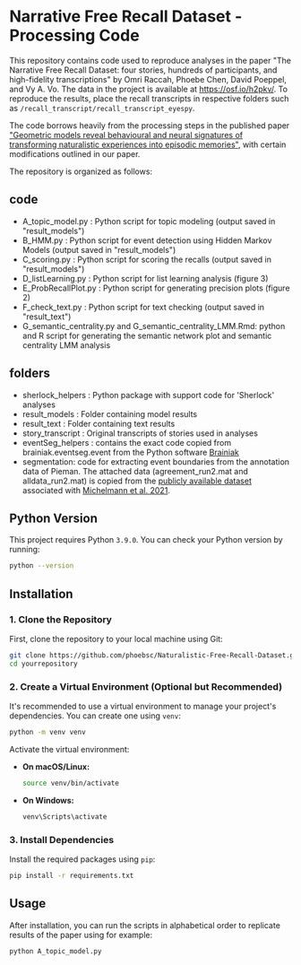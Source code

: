 # Narrative Free Recall Dataset - Processing Code

This repository contains code used to reproduce analyses in the paper "The Narrative Free Recall Dataset: four stories, hundreds of participants, and high-fidelity transcriptions" by Omri Raccah, Phoebe Chen, David Poeppel, and Vy A. Vo.
The data in the project is available at https://osf.io/h2pkv/. To reproduce the results, place the recall transcripts in respective folders such as `/recall_transcript/recall_transcript_eyespy`.

The code borrows heavily from the processing steps in the published paper ["Geometric models reveal behavioural and neural signatures of transforming naturalistic experiences into episodic memories"](https://www.nature.com/articles/s41562-021-01051-6.epdf?sharing_token=zBNF7ExvsNAn6dwRV2wbatRgN0jAjWel9jnR3ZoTv0Os85t-vR-u-Efaty0-uoqOJVLSCaVoppMqs8h0fibLcqGN8-6I_NPhCJMoHMR5VvrNcBfBoco7C6Yp3vJJfeQhUOvYBnwv3BSjY0N1-ytdd_S-DhUyYmokmB3dfE-NX_Q%3D), with certain modifications outlined in our paper.

The repository is organized as follows:

## code
- A_topic_model.py : Python script for topic modeling (output saved in "result_models")
- B_HMM.py : Python script for event detection using Hidden Markov Models (output saved in "result_models")
- C_scoring.py : Python script for scoring the recalls (output saved in "result_models")
- D_listLearning.py : Python script for list learning analysis (figure 3)
- E_ProbRecallPlot.py : Python script for generating precision plots (figure 2)
- F_check_text.py : Python script for text checking (output saved in "result_text")
- G_semantic_centrality.py and G_semantic_centrality_LMM.Rmd: python and R script for generating the semantic network plot and semantic centrality LMM analysis
  
## folders
- sherlock_helpers : Python package with support code for 'Sherlock' analyses
- result_models : Folder containing model results
- result_text : Folder containing text results
- story_transcript : Original transcripts of stories used in analyses
- eventSeg_helpers : contains the exact code copied from brainiak.eventseg.event from the Python software [Brainiak](https://brainiak.org/)
- segmentation: code for extracting event boundaries from the annotation data of Pieman. The attached data (agreement_run2.mat and alldata_run2.mat) is copied from the [publicly available dataset](https://doi.org/10.5281/zenodo.5071942) associated with [Michelmann et al. 2021](https://www.nature.com/articles/s41562-021-01051-6.epdf?sharing_token=zBNF7ExvsNAn6dwRV2wbatRgN0jAjWel9jnR3ZoTv0Os85t-vR-u-Efaty0-uoqOJVLSCaVoppMqs8h0fibLcqGN8-6I_NPhCJMoHMR5VvrNcBfBoco7C6Yp3vJJfeQhUOvYBnwv3BSjY0N1-ytdd_S-DhUyYmokmB3dfE-NX_Q%3D).

## Python Version
This project requires Python `3.9.0`. You can check your Python version by running:

```bash
python --version
```

## Installation

### 1. Clone the Repository
First, clone the repository to your local machine using Git:

```bash
git clone https://github.com/phoebsc/Naturalistic-Free-Recall-Dataset.git
cd yourrepository
```

### 2. Create a Virtual Environment (Optional but Recommended)
It's recommended to use a virtual environment to manage your project's dependencies. You can create one using `venv`:

```bash
python -m venv venv
```

Activate the virtual environment:

- **On macOS/Linux:**
  ```bash
  source venv/bin/activate
  ```
- **On Windows:**
  ```bash
  venv\Scripts\activate
  ```

### 3. Install Dependencies
Install the required packages using `pip`:

```bash
pip install -r requirements.txt
```

## Usage
After installation, you can run the scripts in alphabetical order to replicate results of the paper using for example:

```bash
python A_topic_model.py
```
